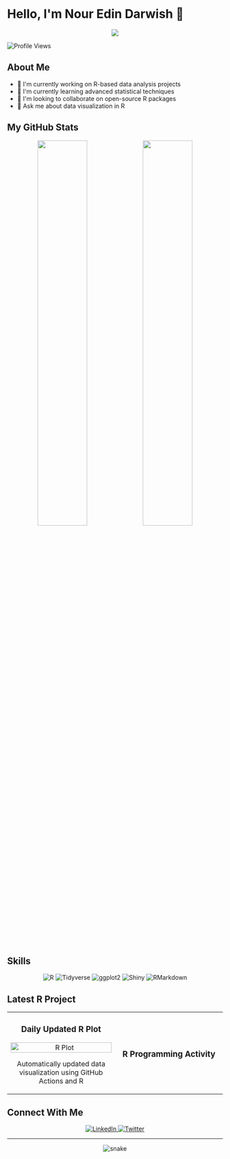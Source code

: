 # Hello, I'm Nour Edin Darwish 👋

<p align="center">
  <img src="https://readme-typing-svg.herokuapp.com/?lines=R+Enthusiast;Data+Scientist;Statistical+Programmer&center=true&width=380&height=45">
</p>

![Profile Views](https://komarev.com/ghpvc/?username=NourEdinDarwish)

## About Me

- 🔭 I'm currently working on R-based data analysis projects
- 🌱 I'm currently learning advanced statistical techniques
- 👯 I'm looking to collaborate on open-source R packages
- 💬 Ask me about data visualization in R

## My GitHub Stats

<p align="center">
  <img width="48%" src="https://github-readme-stats.vercel.app/api?username=NourEdinDarwish&show_icons=true&theme=radical" />
  <img width="48%" src="https://github-readme-streak-stats.herokuapp.com/?user=NourEdinDarwish&theme=radical" />
</p>

## Skills

<p align="center">
  <img src="https://img.shields.io/badge/R-%23276DC3.svg?style=for-the-badge&logo=r&logoColor=white" alt="R"/>
  <img src="https://img.shields.io/badge/Tidyverse-%23276DC3.svg?style=for-the-badge&logo=r&logoColor=white" alt="Tidyverse"/>
  <img src="https://img.shields.io/badge/ggplot2-%23276DC3.svg?style=for-the-badge&logo=r&logoColor=white" alt="ggplot2"/>
  <img src="https://img.shields.io/badge/Shiny-%23276DC3.svg?style=for-the-badge&logo=r&logoColor=white" alt="Shiny"/>
  <img src="https://img.shields.io/badge/RMarkdown-%23276DC3.svg?style=for-the-badge&logo=r&logoColor=white" alt="RMarkdown"/>
</p>

## Latest R Project

<table>
  <tr>
    <td width="50%">
      <h3 align="center">Daily Updated R Plot</h3>
      <p align="center">
        <a href="https://github.com/NourEdinDarwish/r-daily-plot" target="_blank">
          <img src="assets/plot.svg" width="100%" alt="R Plot"/>
        </a>
        <p align="center">
          Automatically updated data visualization using GitHub Actions and R
        </p>
      </p>
    </td>
    <td width="50%">
      <h3 align="center">R Programming Activity</h3>
      <p align="center">
        <!--START_SECTION:waka-->
        <!-- This section will be automatically updated by the Waka action -->
        <!--END_SECTION:waka-->
      </p>
    </td>
  </tr>
</table>

## Connect With Me

<p align="center">
  <a href="https://linkedin.com/in/your-linkedin" target="_blank">
    <img src="https://img.shields.io/badge/linkedin-%230077B5.svg?style=for-the-badge&logo=linkedin&logoColor=white" alt="LinkedIn"/>
  </a>
  <a href="https://twitter.com/your-twitter" target="_blank">
    <img src="https://img.shields.io/badge/Twitter-%231DA1F2.svg?style=for-the-badge&logo=Twitter&logoColor=white" alt="Twitter"/>
  </a>
</p>

---

<p align="center">
  <img src="https://github.com/NourEdinDarwish/NourEdinDarwish/blob/output/github-contribution-grid-snake.svg" alt="snake">
</p>
